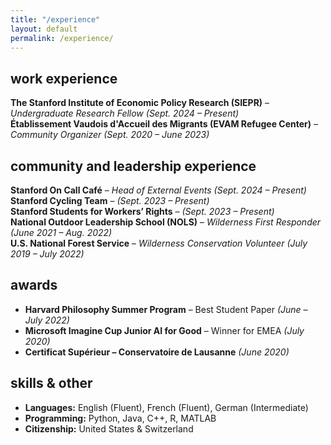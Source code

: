 ```yaml
---
title: "/experience"
layout: default
permalink: /experience/
---
```


## work experience

**The Stanford Institute of Economic Policy Research (SIEPR)** – *Undergraduate Research Fellow* *(Sept. 2024 – Present)*  
**Établissement Vaudois d'Accueil des Migrants (EVAM Refugee Center)** – *Community Organizer* *(Sept. 2020 – June 2023)*  

## community and leadership experience

**Stanford On Call Café** – *Head of External Events* *(Sept. 2024 – Present)*  
**Stanford Cycling Team** – *(Sept. 2023 – Present)*  
**Stanford Students for Workers’ Rights** – *(Sept. 2023 – Present)*  
**National Outdoor Leadership School (NOLS)** – *Wilderness First Responder* *(June 2021 – Aug. 2022)*  
**U.S. National Forest Service** – *Wilderness Conservation Volunteer* *(July 2019 – July 2022)*  

## awards
- **Harvard Philosophy Summer Program** – Best Student Paper *(June – July 2022)*
- **Microsoft Imagine Cup Junior AI for Good** – Winner for EMEA *(July 2020)*
- **Certificat Supérieur – Conservatoire de Lausanne** *(June 2020)*

## skills & other
- **Languages:** English (Fluent), French (Fluent), German (Intermediate)
- **Programming:** Python, Java, C++, R, MATLAB
- **Citizenship:** United States & Switzerland
